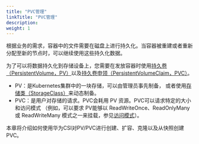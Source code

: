 ```yaml
---
title: "PVC管理"
linkTitle: "PVC管理"
description: 
weight: 1
---
```


根据业务的需求，容器中的文件需要在磁盘上进行持久化。当容器被重建或者重新分配至新的节点时，可以继续使用这些持久化数据。

为了可以将数据持久化到存储设备上，您需要在发放容器时使用[持久卷（PersistentVolume，PV）](https://kubernetes.io/docs/concepts/storage/persistent-volumes/)以及[持久卷申领（PersistentVolumeClaim，PVC）](https://kubernetes.io/docs/concepts/storage/persistent-volumes/)。

-   PV：是Kubernetes集群中的一块存储，可以由管理员事先制备， 或者使用[存储类（StorageClass）](https://kubernetes.io/docs/concepts/storage/storage-classes/)来动态制备。
-   PVC：是用户对存储的请求。PVC会耗用 PV 资源。PVC可以请求特定的大小和访问模式 （例如，可以要求 PV能够以 ReadWriteOnce、ReadOnlyMany 或 ReadWriteMany 模式之一来挂载，参见[访问模式](https://kubernetes.io/docs/concepts/storage/persistent-volumes/#access-modes)）。

本章将介绍如何使用华为CSI对PV/PVC进行创建、扩容、克隆以及从快照创建PVC。





